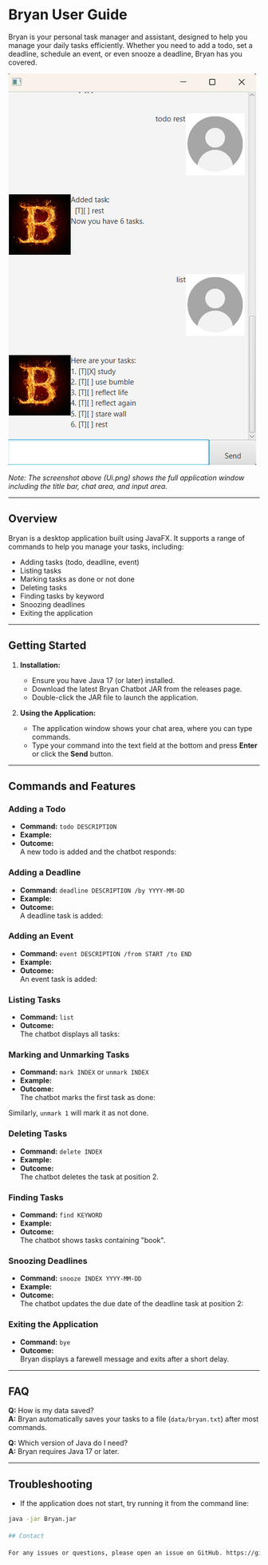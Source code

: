 # Bryan User Guide

Bryan is your personal task manager and assistant, designed to help you manage your daily tasks efficiently. Whether you need to add a todo, set a deadline, schedule an event, or even snooze a deadline, Bryan has you covered.

![Bryan GUI](Ui.png)

*Note: The screenshot above (Ui.png) shows the full application window including the title bar, chat area, and input area.*

---

## Overview

Bryan is a desktop application built using JavaFX. It supports a range of commands to help you manage your tasks, including:
- Adding tasks (todo, deadline, event)
- Listing tasks
- Marking tasks as done or not done
- Deleting tasks
- Finding tasks by keyword
- Snoozing deadlines
- Exiting the application

---

## Getting Started

1. **Installation:**
   - Ensure you have Java 17 (or later) installed.
   - Download the latest Bryan Chatbot JAR from the releases page.
   - Double-click the JAR file to launch the application.

2. **Using the Application:**
   - The application window shows your chat area, where you can type commands.
   - Type your command into the text field at the bottom and press **Enter** or click the **Send** button.

---

## Commands and Features

### Adding a Todo
- **Command:** `todo DESCRIPTION`
- **Example:**  
- **Outcome:**  
A new todo is added and the chatbot responds:

### Adding a Deadline
- **Command:** `deadline DESCRIPTION /by YYYY-MM-DD`
- **Example:**  
- **Outcome:**  
A deadline task is added:

### Adding an Event
- **Command:** `event DESCRIPTION /from START /to END`
- **Example:**  
- **Outcome:**  
An event task is added:

### Listing Tasks
- **Command:** `list`
- **Outcome:**  
The chatbot displays all tasks:

### Marking and Unmarking Tasks
- **Command:** `mark INDEX` or `unmark INDEX`
- **Example:**  
- **Outcome:**  
The chatbot marks the first task as done:

Similarly, `unmark 1` will mark it as not done.

### Deleting Tasks
- **Command:** `delete INDEX`
- **Example:**  
- **Outcome:**  
The chatbot deletes the task at position 2.

### Finding Tasks
- **Command:** `find KEYWORD`
- **Example:**  
- **Outcome:**  
The chatbot shows tasks containing "book".

### Snoozing Deadlines
- **Command:** `snooze INDEX YYYY-MM-DD`
- **Example:**  
- **Outcome:**  
The chatbot updates the due date of the deadline task at position 2:

### Exiting the Application
- **Command:** `bye`
- **Outcome:**  
Bryan displays a farewell message and exits after a short delay.

---

## FAQ

**Q:** How is my data saved?  
**A:** Bryan automatically saves your tasks to a file (`data/bryan.txt`) after most commands.

**Q:** Which version of Java do I need?  
**A:** Bryan requires Java 17 or later.

---

## Troubleshooting

- If the application does not start, try running it from the command line:
```bash
java -jar Bryan.jar

## Contact

For any issues or questions, please open an issue on GitHub. https://github.com/bkkuan/ip/issues



